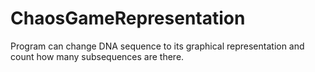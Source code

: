 # ChaosGameRepresentation

Program can change DNA sequence to its graphical representation and count how many subsequences are there.
